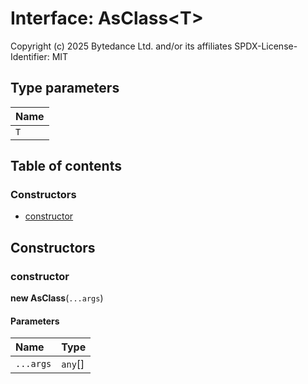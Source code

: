# Interface: AsClass\<T>

Copyright (c) 2025 Bytedance Ltd. and/or its affiliates
SPDX-License-Identifier: MIT

## Type parameters

| Name |
| :------ |
| `T` |

## Table of contents

### Constructors

* [constructor](/en/auto-docs/fixed-layout-editor/interfaces/AsClass.md#constructor)

## Constructors

### constructor

**new AsClass**(`...args`)

#### Parameters

| Name | Type |
| :------ | :------ |
| `...args` | `any`\[] |

